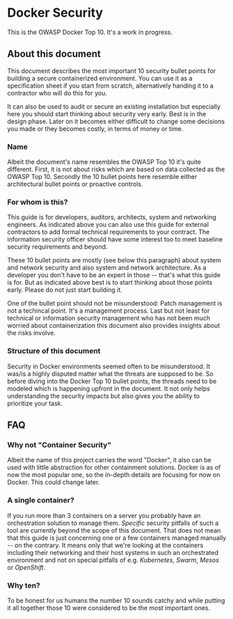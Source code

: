 # Docker Security

This is the OWASP Docker Top 10. It's a work in progress.

## About this document

This document describes the most important 10 security bullet points for building a secure containerized environment. You can use it as a specification sheet if you start from scratch, alternatively handing it to a contractor who will do this for you.

It can also be used to audit or secure an existing installation but especially here you should start thinking about security very early. Best is in the design phase. Later on it becomes either difficult to change some decisions you made or they becomes costly, in terms of money or time.

### Name

Albeit the document's name resembles the OWASP Top 10 it's quite different. First, it is not about risks which are based on data collected as the OWASP Top 10. Secondly the 10 bullet points here resemble either architectural bullet points or proactive controls.

### For whom is this?

This guide is for developers, auditors, architects, system and networking engineers. As indicated above you can also use this guide for external contractors to add formal technical requirements to your contract. The information security officer should have some interest too to meet baseline security requirements and beyond.

These 10 bullet points are mostly (see below this paragraph) about system and network security and also system and network architecture. As a developer you don't have to be an expert in those -- that's what this guide is for. But as indicated above best is to start thinking about those points early. Please do not just start building it. 

One of the bullet point should not be misunderstood: Patch management is not a techincal point. It's a management process. Last but not least for technical or information security management who has not been much worried about containerization this document also provides insights about the risks involve.

### Structure of this document

Security in Docker environments seemed often to be misunderstood. It was/is a highly disputed matter what the threats are supposed to be. So before diving into the Docker Top 10 bullet points, the threads need to be modeled which is happening upfront in the document. It not only helps understanding the security impacts but also gives you the ability to prioritize your task.


## FAQ

### Why not "Container Security"

Albeit the name of this project carries the word "Docker", it also can be used with little abstraction for other containment solutions. Docker is as of now the most popular one, so the in-depth details are focusing for now on Docker. This could change later.

### A single container?

If you run more than 3 containers on a server you probably have an orchestration solution to manage them. _Specific_ security pitfalls of such a tool are currently beyond the scope of this document. That does not mean that this guide is just concerning one or a few containers managed manually -- on the contrary. It means only that we're looking at the containers including their networking and their host systems in such an orchestrated environment and not on special pitfalls of e.g. _Kubernetes_, _Swarm_, _Mesos_ or  _OpenShift_.

### Why ten?

To be honest for us humans the number 10 sounds catchy and while putting it all together those 10 were considered to be the most important ones.
